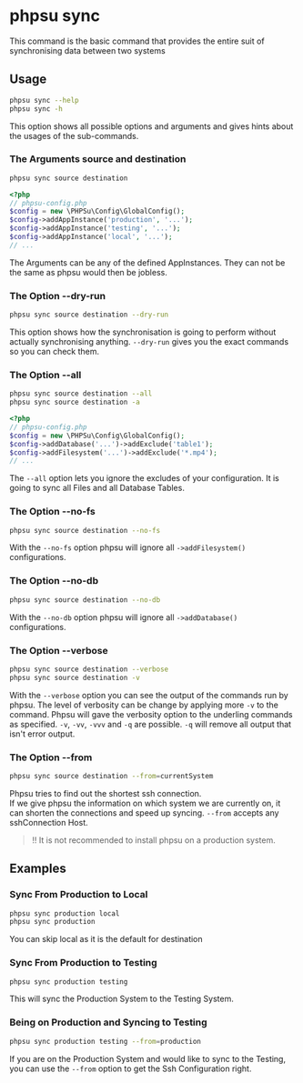 # phpsu sync

This command is the basic command that provides the entire suit of synchronising data between two systems

## Usage

```bash
phpsu sync --help
phpsu sync -h
```  

This option shows all possible options and arguments and gives hints about the usages of the sub-commands.

### The Arguments source and destination

```bash
phpsu sync source destination
```

```php
<?php
// phpsu-config.php
$config = new \PHPSu\Config\GlobalConfig();
$config->addAppInstance('production', '...');
$config->addAppInstance('testing', '...');
$config->addAppInstance('local', '...');
// ...
```

The Arguments can be any of the defined AppInstances. 
They can not be the same as phpsu would then be jobless.

### The Option --dry-run

```bash
phpsu sync source destination --dry-run 
``` 

This option shows how the synchronisation is going to perform without actually synchronising anything.
`--dry-run` gives you the exact commands so you can check them.

### The Option --all

```bash
phpsu sync source destination --all
phpsu sync source destination -a
``` 

```php
<?php
// phpsu-config.php
$config = new \PHPSu\Config\GlobalConfig();
$config->addDatabase('...')->addExclude('table1');
$config->addFilesystem('...')->addExclude('*.mp4');
// ...
```

The `--all` option lets you ignore the excludes of your configuration. 
It is going to sync all Files and all Database Tables.


### The Option --no-fs

```bash
phpsu sync source destination --no-fs
``` 

With the `--no-fs` option phpsu will ignore all `->addFilesystem()` configurations.

### The Option --no-db

```bash
phpsu sync source destination --no-db
``` 

With the `--no-db` option phpsu will ignore all `->addDatabase()` configurations.

### The Option --verbose

```bash
phpsu sync source destination --verbose
phpsu sync source destination -v
``` 

With the `--verbose` option you can see the output of the commands run by phpsu.
The level of verbosity can be change by applying more `-v` to the command.
Phpsu will gave the verbosity option to the underling commands as specified.
`-v`, `-vv`, `-vvv` and `-q` are possible. `-q` will remove all output that isn't error output.

### The Option --from

```bash
phpsu sync source destination --from=currentSystem
``` 

Phpsu tries to find out the shortest ssh connection.  
If we give phpsu the information on which system we are currently on,
it can shorten the connections and speed up syncing.
``--from`` accepts any sshConnection Host.  
> !! It is not recommended to install phpsu on a production system.


## Examples

### Sync From Production to Local

```bash
phpsu sync production local
phpsu sync production
``` 

You can skip local as it is the default for destination

### Sync From Production to Testing

```bash
phpsu sync production testing
``` 

This will sync the Production System to the Testing System.

### Being on Production and Syncing to Testing

```bash
phpsu sync production testing --from=production
``` 

If you are on the Production System and would like to sync to the Testing,
you can use the ``--from`` option to get the Ssh Configuration right.  
